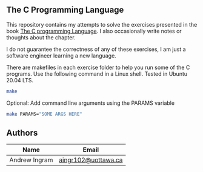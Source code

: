 ## The C Programming Language
This repository contains my attempts to solve the exercises presented in the book [The C programming Language](https://www.goodreads.com/book/show/515601.The_C_Programming_Language). I also occasionally write notes or thoughts about the chapter.

I do not guarantee the correctness of any of these exercises, I am just a software engineer learning a new language.

There are makefiles in each exercise folder to help you run some of the C programs. Use the following command in a Linux shell. Tested in Ubuntu 20.04 LTS.
```sh
make
```

Optional: Add command line arguments using the PARAMS variable
```sh
make PARAMS="SOME ARGS HERE"
```

## Authors
| Name          | Email               |
| --------------|---------------------|
| Andrew Ingram | aingr102@uottawa.ca |